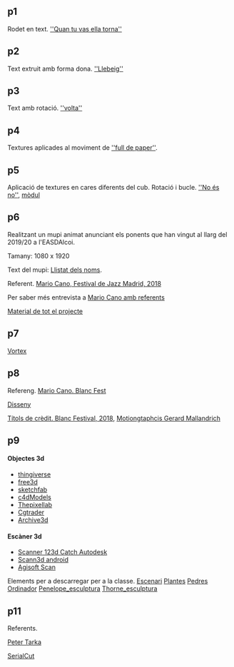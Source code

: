 ## p1

Rodet en text. [''Quan tu vas ella torna''](p1.gif)

## p2

Text extruit amb forma dona. [''Llebeig''](p2.gif)

## p3

Text amb rotació. [''volta''](p3.gif)

## p4

Textures aplicades al moviment de [''full de paper''](p4.gif).

## p5

Aplicació de textures en cares diferents del cub. Rotació i bucle. [''No és no''](p5.gif), [mòdul](p5_modul.gif)

## p6

Realitzant un mupi animat anunciant els ponents que han vingut al llarg del 2019/20 a l'EASDAlcoi.

Tamany: 1080 x 1920

Text del mupi: [Llistat dels noms](p6_txt.md).

Referent. [Mario Cano, Festival de Jazz Madrid, 2018](https://www.instagram.com/p/BpR1XPPFdwF/)

Per saber més entrevista a [Mario Cano amb referents](http://etsididesign.com/entrevista-mario-cano/)

[Material de tot el projecte](p6_dos.zip)

## p7

[Vortex](p7.gif)

## p8

Refereng. [Mario Cano. Blanc Fest](https://www.instagram.com/p/BwoQSmJo28B/)

[Disseny](p7_disseny.zip)

[Títols de crèdit. Blanc Festival, 2018](https://www.youtube.com/watch?v=468taZ3lIx4), [Motiongtaphcis Gerard Mallandrich](https://mallandrich.com/)

## p9

#### Objectes 3d
* [thingiverse](https://www.thingiverse.com/)
* [free3d](https://free3d.com/)
* [sketchfab](https://sketchfab.com/)
* [c4dModels](https://c4dsource.wordpress.com/category/c4d-models/)
* [Thepixellab](https://www.thepixellab.net/freebies/)
* [Cgtrader](https://www.cgtrader.com/)
* [Archive3d](https://archive3d.net)

#### Escàner 3d
* [Scanner 123d Catch Autodesk](https://www.autodesk.com/solutions/123d-apps)
* [Scann3d android](https://play.google.com/store/apps/details?id=com.smartmobilevision.scann3d&hl=es)
* [Agisoft Scan](https://www.agisoft.com/)

Elements per a descarregar per a la classe.
[Escenari](Escenari.c4d)
[Plantes](vegetable.zip)
[Pedres](pedres.zip)
[Ordinador](ordinador.zip)
[Penelope_esculptura](https://drive.google.com/file/d/1cTReK1PVxHmSPvkEofy7juAQLuu7d6Od/view?usp=sharing)
[Thorne_esculptura](https://drive.google.com/open?id=1cTReK1PVxHmSPvkEofy7juAQLuu7d6Od)


## p11
Referents. 

[Peter Tarka](https://www.petertarka.com/)

[SerialCut](https://serialcut.com/work/paraiso-ii/)


